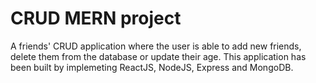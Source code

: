 # CRUD MERN project
A friends' CRUD application where the user is able to add new friends, delete them from the database or update their age.
This application has been built by implemeting ReactJS, NodeJS, Express and MongoDB.

